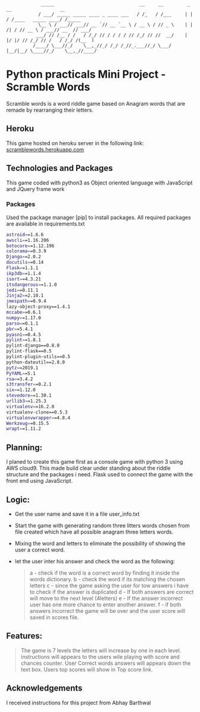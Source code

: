                 _____                                __     __         _       __                  __     
                / ___/ _____ _____ ____ _ ____ ___   / /_   / /___     | |     / /____   _____ ____/ /_____
                \__ \ / ___// ___// __ `// __ `__ \ / __ \ / // _ \    | | /| / // __ \ / ___// __  // ___/
               ___/ // /__ / /   / /_/ // / / / / // /_/ // //  __/    | |/ |/ // /_/ // /   / /_/ /(__  ) 
              /____/ \___//_/    \__,_//_/ /_/ /_//_.___//_/ \___/     |__/|__/ \____//_/    \__,_//____/  
                                                                                                           
                                                                                                           
                                                                                                           
                                                                                             
# Python practicals Mini Project - Scramble Words

Scramble words is a word riddle game based on Anagram words that are remade by rearranging their letters.

## Heroku
This game hosted on heroku server in the following link:
[scramblewords.herokuapp.com](https://scramblewords.herokuapp.com/)


## Technologies and Packages
This game coded with python3 as Object oriented language with JavaScript and JQuery frame work

### Packages
Used the package manager [pip] to install packages. All required packages are available in requirements.txt

```bash
astroid==1.6.6
awscli==1.16.206
botocore==1.12.196
colorama==0.3.9
Django==2.0.2
docutils==0.14
Flask==1.1.1
ikp3db==1.1.4
isort==4.3.21
itsdangerous==1.1.0
jedi==0.11.1
Jinja2==2.10.1
jmespath==0.9.4
lazy-object-proxy==1.4.1
mccabe==0.6.1
numpy==1.17.0
parso==0.1.1
pbr==5.4.1
pyasn1==0.4.5
pylint==1.8.1
pylint-django==0.8.0
pylint-flask==0.5
pylint-plugin-utils==0.5
python-dateutil==2.8.0
pytz==2019.1
PyYAML==5.1
rsa==3.4.2
s3transfer==0.2.1
six==1.12.0
stevedore==1.30.1
urllib3==1.25.3
virtualenv==16.2.0
virtualenv-clone==0.5.3
virtualenvwrapper==4.8.4
Werkzeug==0.15.5
wrapt==1.11.2

```

## Planning:
I planed to create this game first as a console game with python 3 using AWS cloud9. This made build clear under standing about the riddle structure and the packages i need.
Flask used to connect the game with the front end using JavaScript.
   
## Logic:
* Get the user name and save it in a file user_info.txt
* Start the game with generating random three litters words chosen from file created which have all possible anagram three letters words.
* Mixing the word and letters to eliminate the possibility of showing the user a correct word.
* let the user inter his answer and check the word as the following:

   >a - check if the word is a correct word by finding it inside the words dictionary.
   >b - check the word if its matching the chosen letters 
   >c - since the game asking the user for tow answers i have to check if 
   the answer is duplicated
   >d - If both answers are correct will move to the next level (4letters)
   >e - If the answer incorrect user has one more chance to enter another 
   answer.
   >f - if both answers incorrect the game will be over and the user score 
   will saved in scores file.

## Features:
> The game is 7 levels the letters will increase by one in each level.
instructions will appears to the users wile playing with score and chances counter. 
User Correct words answers will appears down the text box.
Users top scores will show in Top score link.


## Acknowledgements
I received instructions for this project from Abhay Barthwal
